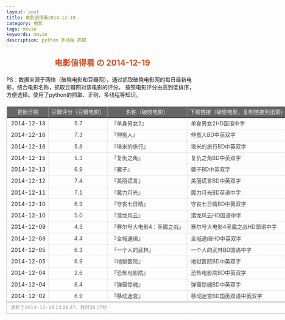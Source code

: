 ```yaml
---
layout: post
title: 电影值得看2014-12-19
category: 电影
tags: movie
keywords: movie 
description: python 多线程 抓取
---
```

<h2 style="text-align:center;color:#D54E21;margin:20px auto">电影值得看 の 2014-12-19</h2>
<div>PS：数据来源于网络（破晓电影和豆瓣网），通过抓取破晓电影网的每日最新电影，结合电影名称，抓取豆瓣网对该电影的评分。
按照电影评分由高到低排序，方便选择。使用了python的抓取、正则、多线程等知识。</div>
<table id="movietb">
	<thead>
		<tr>
			<td min-width="100px">更新日期</td>
			<td min-width="100px">豆瓣评分（豆瓣电影）</td>
			<td min-width="300px">名称（破晓电影）</td>
			<td>下载链接（破晓电影，复制链接到迅雷）</td>
		</tr>
	</thead>
	<tbody>
		<tr>
			<td>2014-12-18</td>
			<td style="color:#FF5138!important;text-align:center;"><a href="http://movie.douban.com/subject/21359619/" target="_blank">5.7</a></td>
			<td>『<a href="http://www.poxiao.com/movie/37890.html" target="_blank">单身男女2</a>』</td>
			<td><a href="ftp://6:6@p13.poxiao.com:8202/[www.poxiao.com破晓电影]单身男女2HD国语中字.rmvb" target="_blank">单身男女2HD国语中字</a></td>
		</tr>
				<tr>
			<td>2014-12-16</td>
			<td style="color:#FF5138!important;text-align:center;"><a href="http://movie.douban.com/subject/3012013/" target="_blank">7.3</a></td>
			<td>『<a href="http://www.poxiao.com/movie/37886.html" target="_blank">伸冤人</a>』</td>
			<td><a href="ftp://a:a@dx.dl1234.com:8006/[电影天堂www.dy2018.com]伸冤人BD中英双字.rmvb " target="_blank">伸冤人BD中英双字</a></td>
		</tr>
				<tr>
			<td>2014-12-16</td>
			<td style="color:#FF5138!important;text-align:center;"><a href="http://movie.douban.com/subject/21349801/" target="_blank">5.8</a></td>
			<td>『<a href="http://www.poxiao.com/movie/37441.html" target="_blank">塔米的旅行</a>』</td>
			<td><a href="ftp://2:2@p13.poxiao.com:8202/[www.poxiao.com破晓电影]塔米的旅行BD中英双字.rmvb" target="_blank">塔米的旅行BD中英双字</a></td>
		</tr>
				<tr>
			<td>2014-12-15</td>
			<td style="color:#FF5138!important;text-align:center;"><a href="http://movie.douban.com/subject/4092661/" target="_blank">5.3</a></td>
			<td>『<a href="http://www.poxiao.com/movie/37782.html" target="_blank">复仇之角</a>』</td>
			<td><a href="ftp://1:1@p13.poxiao.com:8202/[www.poxiao.com破晓电影]复仇之角BD中英双字.rmvb" target="_blank">复仇之角BD中英双字</a></td>
		</tr>
				<tr>
			<td>2014-12-13</td>
			<td style="color:#FF5138!important;text-align:center;"><a href="http://movie.douban.com/subject/25842340/" target="_blank">6.9</a></td>
			<td>『<a href="http://www.poxiao.com/movie/37880.html" target="_blank">骡子</a>』</td>
			<td><a href="ftp://7:7@p13.poxiao.com:8202/[www.poxiao.com破晓电影]骡子BD中英双字.rmvb  " target="_blank">骡子BD中英双字</a></td>
		</tr>
				<tr>
			<td>2014-12-12</td>
			<td style="color:#FF5138!important;text-align:center;"><a href="http://movie.douban.com/subject/24697552/" target="_blank">7.4</a></td>
			<td>『<a href="http://www.poxiao.com/movie/37879.html" target="_blank">美丽谎言</a>』</td>
			<td><a href="ftp://6:6@p13.poxiao.com:8202/[www.poxiao.com破晓电影]美丽谎言BD中英双字.rmvb" target="_blank">美丽谎言BD中英双字</a></td>
		</tr>
				<tr>
			<td>2014-12-11</td>
			<td style="color:#FF5138!important;text-align:center;"><a href="http://movie.douban.com/subject/24470523/" target="_blank">7.1</a></td>
			<td>『<a href="http://www.poxiao.com/movie/37862.html" target="_blank">魔力月光</a>』</td>
			<td><a href="ftp://8:8@p13.poxiao.com:8202/[www.poxiao.com破晓电影]魔力月光BD英语中字.rmvb" target="_blank">魔力月光BD英语中字</a></td>
		</tr>
				<tr>
			<td>2014-12-10</td>
			<td style="color:#FF5138!important;text-align:center;"><a href="http://movie.douban.com/subject/3530407/" target="_blank">6.9</a></td>
			<td>『<a href="http://www.poxiao.com/movie/37645.html" target="_blank">守丧七日晴</a>』</td>
			<td><a href="ftp://4:4@p13.poxiao.com:8202/[www.poxiao.com破晓电影]守丧七日晴BD中英双字.rmvb" target="_blank">守丧七日晴BD中英双字</a></td>
		</tr>
				<tr>
			<td>2014-12-10</td>
			<td style="color:#FF5138!important;text-align:center;"><a href="http://movie.douban.com/subject/25810920/" target="_blank">5.0</a></td>
			<td>『<a href="http://www.poxiao.com/movie/37878.html" target="_blank">潜龙风云</a>』</td>
			<td><a href="ftp://3:3@p13.poxiao.com:8202/[www.poxiao.com破晓电影]潜龙风云HD国语中字.rmvb" target="_blank">潜龙风云HD国语中字</a></td>
		</tr>
				<tr>
			<td>2014-12-09</td>
			<td style="color:#FF5138!important;text-align:center;"><a href="http://movie.douban.com/subject/25845586/" target="_blank">4.3</a></td>
			<td>『<a href="http://www.poxiao.com/movie/37877.html" target="_blank">赛尔号大电影4：圣魔之战</a>』</td>
			<td><a href="ftp://2:2@p13.poxiao.com:8202/[www.poxiao.com破晓电影]赛尔号大电影4圣魔之战HD国语中字.rmvb" target="_blank">赛尔号大电影4圣魔之战HD国语中字</a></td>
		</tr>
				<tr>
			<td>2014-12-08</td>
			<td style="color:#FF5138!important;text-align:center;"><a href="http://movie.douban.com/subject/25849599/" target="_blank">4.4</a></td>
			<td>『<a href="http://www.poxiao.com/movie/37871.html" target="_blank">全城通缉</a>』</td>
			<td><a href="ftp://1:1@p13.poxiao.com:8202/[www.poxiao.com破晓电影]全城通缉HD中英双字.rmvb" target="_blank">全城通缉HD中英双字</a></td>
		</tr>
				<tr>
			<td>2014-12-05</td>
			<td style="color:#FF5138!important;text-align:center;"><a href="http://movie.douban.com/subject/24695277/" target="_blank">6.3</a></td>
			<td>『<a href="http://www.poxiao.com/movie/37804.html" target="_blank">一个人的武林</a>』</td>
			<td><a href="ftp://4:4@p13.poxiao.com:8202/[www.poxiao.com破晓电影]一个人的武林BD国语中字.rmvb" target="_blank">一个人的武林BD国语中字</a></td>
		</tr>
				<tr>
			<td>2014-12-05</td>
			<td style="color:#FF5138!important;text-align:center;"><a href="http://movie.douban.com/subject/23416554/" target="_blank">6.9</a></td>
			<td>『<a href="http://www.poxiao.com/movie/37864.html" target="_blank">地狱医院</a>』</td>
			<td><a href="ftp://5:5@p13.poxiao.com:8202/[www.poxiao.com破晓电影]地狱医院BD中英双字.rmvb" target="_blank">地狱医院BD中英双字</a></td>
		</tr>
				<tr>
			<td>2014-12-04</td>
			<td style="color:#FF5138!important;text-align:center;"><a href="http://movie.douban.com/subject/25864171/" target="_blank">2.6</a></td>
			<td>『<a href="http://www.poxiao.com/movie/37866.html" target="_blank">恐怖电影院</a>』</td>
			<td><a href="ftp://3:3@p13.poxiao.com:8202/[www.poxiao.com破晓电影]恐怖电影院BD中英双字.rmvb" target="_blank">恐怖电影院BD中英双字</a></td>
		</tr>
				<tr>
			<td>2014-12-04</td>
			<td style="color:#FF5138!important;text-align:center;"><a href="http://movie.douban.com/subject/19974285/" target="_blank">6.4</a></td>
			<td>『<a href="http://www.poxiao.com/movie/37863.html" target="_blank">弹窗惊魂</a>』</td>
			<td><a href="ftp://1:1@p13.poxiao.com:8202/[www.poxiao.com破晓电影]弹窗惊魂BD中英双字.rmvb" target="_blank">弹窗惊魂BD中英双字</a></td>
		</tr>
				<tr>
			<td>2014-12-02</td>
			<td style="color:#FF5138!important;text-align:center;"><a href="http://movie.douban.com/subject/21349345/" target="_blank">6.9</a></td>
			<td>『<a href="http://www.poxiao.com/movie/37831.html" target="_blank">移动迷宫</a>』</td>
			<td><a href="ftp://7:7@p13.poxiao.com:8202/[www.poxiao.com破晓电影]移动迷宫BD国英双语中英双字.mkv" target="_blank">移动迷宫BD国英双语中英双字</a></td>
		</tr>
			</tbody>
	<tfoot>
		<tr>
			<td colspan="4">更新于2014-12-19 13:28:47，耗时38.07秒</td>
		</tr>
	</tfoot>
</table>	<style>
	#movietb {width:790px;border:1px #CCCCCC solid;font-size:14px;margin:20px auto;}
	#movietb td {border:1px #CCCCCC dotted;line-height:24px;vertical-align: middle;}
	#movietb a {text-decoration:none;color:#464646; text-shadow:0 1px 0 #F2F2F2;border:0!important}
	#movietb a:hover {text-decoration:underline;color:#D54E21;}
	#movietb tbody tr:hover{background:#CCC}
	#movietb thead {background-color:#666;color:#eee;text-align:center}
	#movietb tbody {text-align:left;}
	#movietb tbody td {padding-left:10px;}
	#movietb tfoot td,.size {padding-left: 10px;font-size:12px;color:#999}
</style>